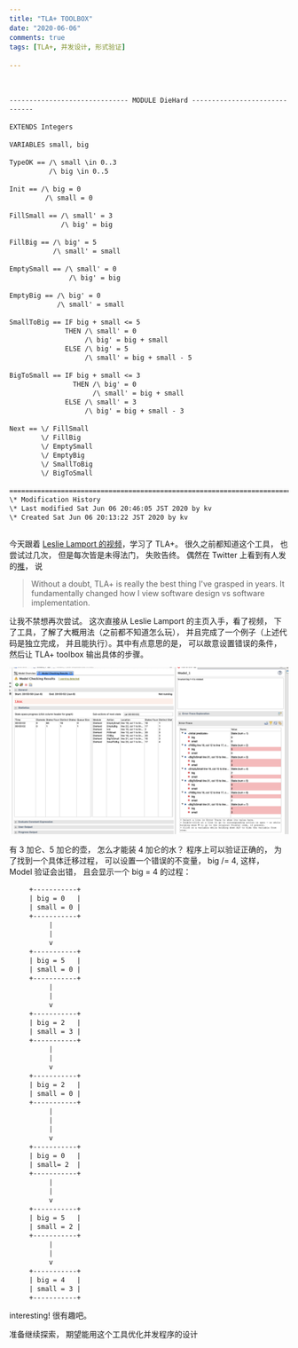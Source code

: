 ```yaml
---
title: "TLA+ TOOLBOX"
date: "2020-06-06"
comments: true
tags: [TLA+, 并发设计, 形式验证]

---
```


```tla


------------------------------ MODULE DieHard ------------------------------

EXTENDS Integers

VARIABLES small, big

TypeOK == /\ small \in 0..3
          /\ big \in 0..5
 
Init == /\ big = 0
         /\ small = 0

FillSmall == /\ small' = 3 
             /\ big' = big

FillBig == /\ big' = 5
           /\ small' = small
           
EmptySmall == /\ small' = 0
               /\ big' = big
                                                  
EmptyBig == /\ big' = 0
            /\ small' = small
            
SmallToBig == IF big + small <= 5
              THEN /\ small' = 0
                   /\ big' = big + small
              ELSE /\ big' = 5
                   /\ small' = big + small - 5 

BigToSmall == IF big + small <= 3
                THEN /\ big' = 0
                     /\ small' = big + small
              ELSE /\ small' = 3
                   /\ big' = big + small - 3
                   
Next == \/ FillSmall 
        \/ FillBig
        \/ EmptySmall
        \/ EmptyBig
        \/ SmallToBig
        \/ BigToSmall        
                                                                          
=============================================================================
\* Modification History
\* Last modified Sat Jun 06 20:46:05 JST 2020 by kv
\* Created Sat Jun 06 20:13:22 JST 2020 by kv


```



今天跟着 [Leslie Lamport 的视频](https://www.youtube.com/watch?v=IW0oA3Pxe-Q&list=PLWAv2Etpa7AOAwkreYImYt0gIpOdWQevD&index=4)，学习了 TLA+。 很久之前都知道这个工具， 也尝试过几次， 但是每次皆是未得法门， 失败告终。 偶然在 Twitter 上看到有人发的[推](https://twitter.com/xxuejie/status/1269132460165492736)， 说 

> Without a doubt, TLA+ is really the best thing I've grasped in years. It fundamentally changed how I view software design vs software implementation.

让我不禁想再次尝试。 这次直接从 Leslie Lamport 的主页入手，看了视频， 下了工具，了解了大概用法（之前都不知道怎么玩）， 并且完成了一个例子（上述代码是独立完成， 并且能执行）。其中有点意思的是， 可以故意设置错误的条件，然后让 TLA+  toolbox 输出具体的步骤。 



![debug](https://github.com/googya/gatsby-blog/blob/master/static/tla.png?raw=true)



有 3 加仑、5 加仑的壶， 怎么才能装 4 加仑的水？ 程序上可以验证正确的， 为了找到一个具体迁移过程， 可以设置一个错误的不变量， big /= 4, 这样， Model 验证会出错， 且会显示一个 big = 4 的过程：

         +-----------+
         | big = 0   |
         | small = 0 |
         +-----------+
              |
              |
              v
         +-----------+
         | big = 5   |
         | small = 0 |
         +-----------+
              |
              |
              v
         +-----------+
         | big = 2   |
         | small = 3 |
         +-----------+
              |
              |
              v
         +-----------+
         | big = 2   |
         | small = 0 |
         +-----------+
              |
              |
              |
              v
         +-----------+
         | big = 0   |
         | small= 2  |
         +-----------+
              |
              |
              v
         +-----------+
         | big = 5   |
         | small = 2 |
         +-----------+
              |
              |
              v
         +-----------+
         | big = 4   |
         | small = 3 |
         +-----------+


interesting! 很有趣吧。



准备继续探索， 期望能用这个工具优化并发程序的设计

